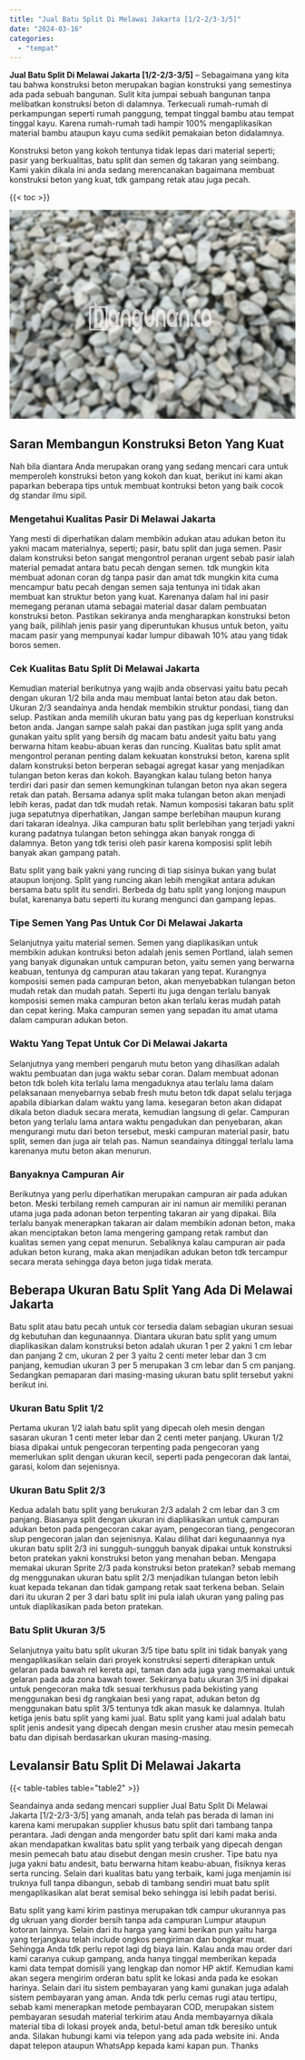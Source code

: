 ```yaml
---
title: "Jual Batu Split Di Melawai Jakarta [1/2-2/3-3/5]"
date: "2024-03-16"
categories: 
  - "tempat"
---
```


**Jual Batu Split Di Melawai Jakarta \[1/2-2/3-3/5\]** – Sebagaimana yang kita tau bahwa konstruksi beton merupakan bagian konstruksi yang semestinya ada pada sebuah bangunan. Sulit kita jumpai sebuah bangunan tanpa melibatkan konstruksi beton di dalamnya. Terkecuali rumah-rumah di perkampungan seperti rumah panggung, tempat tinggal bambu atau tempat tinggal kayu. Karena rumah-rumah tadi hampir 100% mengaplikasikan material bambu ataupun kayu cuma sedikit pemakaian beton didalamnya.

Konstruksi beton yang kokoh tentunya tidak lepas dari material seperti; pasir yang berkualitas, batu split dan semen dg takaran yang seimbang. Kami yakin dikala ini anda sedang merencanakan bagaimana membuat konstruksi beton yang kuat, tdk gampang retak atau juga pecah.

{{< toc >}}

![Jual Batu Split Di Melawai Jakarta [1/2-2/3-3/5]](/images/jual-batu-split-09.png)

## Saran Membangun Konstruksi Beton Yang Kuat

Nah bila diantara Anda merupakan orang yang sedang mencari cara untuk memperoleh konstruksi beton yang kokoh dan kuat, berikut ini kami akan paparkan beberapa tips untuk membuat kontruksi beton yang baik cocok dg standar ilmu sipil.

### Mengetahui Kualitas Pasir Di Melawai Jakarta

Yang mesti di diperhatikan dalam membikin adukan atau adukan beton itu yakni macam materialnya, seperti; pasir, batu split dan juga semen. Pasir dalam konstruksi beton sangat mengontrol peranan urgent sebab pasir ialah material pemadat antara batu pecah dengan semen. tdk mungkin kita membuat adonan coran dg tanpa pasir dan amat tdk mungkin kita cuma mencampur batu pecah dengan semen saja tentunya ini tidak akan membuat kan struktur beton yang kuat. Karenanya dalam hal ini pasir memegang peranan utama sebagai material dasar dalam pembuatan konstruksi beton. Pastikan sekiranya anda mengharapkan konstruksi beton yang baik, pilihlah jenis pasir yang diperuntukan khusus untuk beton, yaitu macam pasir yang mempunyai kadar lumpur dibawah 10% atau yang tidak boros semen.

### Cek Kualitas Batu Split Di Melawai Jakarta

Kemudian material berikutnya yang wajib anda observasi yaitu batu pecah dengan ukuran 1/2 bila anda mau membuat lantai beton atau dak beton. Ukuran 2/3 seandainya anda hendak membikin struktur pondasi, tiang dan selup. Pastikan anda memilih ukuran batu yang pas dg keperluan konstruksi beton anda. Jangan sampe salah pakai dan pastikan juga split yang anda gunakan yaitu split yang bersih dg macam batu andesit yaitu batu yang berwarna hitam keabu-abuan keras dan runcing. Kualitas batu split amat mengontrol peranan penting dalam kekuatan konstruksi beton, karena split dalam konstruksi beton berperan sebagai agregat kasar yang menjadikan tulangan beton keras dan kokoh. Bayangkan kalau tulang beton hanya terdiri dari pasir dan semen kemungkinan tulangan beton nya akan segera retak dan patah. Bersama adanya split maka tulangan beton akan menjadi lebih keras, padat dan tdk mudah retak. Namun komposisi takaran batu split juga sepatutnya diperhatikan, Jangan sampe berlebihan maupun kurang dari takaran idealnya. Jika campuran batu split berlebihan yang terjadi yakni kurang padatnya tulangan beton sehingga akan banyak rongga di dalamnya. Beton yang tdk terisi oleh pasir karena komposisi split lebih banyak akan gampang patah.

Batu split yang baik yakni yang runcing di tiap sisinya bukan yang bulat ataupun lonjong. Split yang runcing akan lebih mengikat antara adukan bersama batu split itu sendiri. Berbeda dg batu split yang lonjong maupun bulat, karenanya batu seperti itu kurang mengunci dan gampang lepas.

### Tipe Semen Yang Pas Untuk Cor Di Melawai Jakarta

Selanjutnya yaitu material semen. Semen yang diaplikasikan untuk membikin adukan kontruksi beton adalah jenis semen Portland, ialah semen yang banyak digunakan untuk campuran beton, yaitu semen yang berwarna keabuan, tentunya dg campuran atau takaran yang tepat. Kurangnya komposisi semen pada campuran beton, akan menyebabkan tulangan beton mudah retak dan mudah patah. Seperti itu juga dengan terlalu banyak komposisi semen maka campuran beton akan terlalu keras mudah patah dan cepat kering. Maka campuran semen yang sepadan itu amat utama dalam campuran adukan beton.

### Waktu Yang Tepat Untuk Cor Di Melawai Jakarta

Selanjutnya yang memberi pengaruh mutu beton yang dihasilkan adalah waktu pembuatan dan juga waktu sebar coran. Dalam membuat adonan beton tdk boleh kita terlalu lama mengaduknya atau terlalu lama dalam pelaksanaan menyebarnya sebab fresh mutu beton tdk dapat selalu terjaga apabila dibiarkan dalam waktu yang lama. kesegaran beton akan didapat dikala beton diaduk secara merata, kemudian langsung di gelar. Campuran beton yang terlalu lama antara waktu pengadukan dan penyebaran, akan mengurangi mutu dari beton tersebut, meski campuran material pasir, batu split, semen dan juga air telah pas. Namun seandainya ditinggal terlalu lama karenanya mutu beton akan menurun.

### Banyaknya Campuran Air

Berikutnya yang perlu diperhatikan merupakan campuran air pada adukan beton. Meski terbilang remeh campuran air ini namun air memiliki peranan utama juga pada adonan beton terpenting takaran air yang dipakai. Bila terlalu banyak menerapkan takaran air dalam membikin adonan beton, maka akan menciptakan beton lama mengering gampang retak rambut dan kualitas semen yang cepat menurun. Sebaliknya kalau campuran air pada adukan beton kurang, maka akan menjadikan adukan beton tdk tercampur secara merata sehingga daya beton juga tidak merata.

## Beberapa Ukuran Batu Split Yang Ada Di Melawai Jakarta

Batu split atau batu pecah untuk cor tersedia dalam sebagian ukuran sesuai dg kebutuhan dan kegunaannya. Diantara ukuran batu split yang umum diaplikasikan dalam konstruksi beton adalah ukuran 1 per 2 yakni 1 cm lebar dan panjang 2 cm, ukuran 2 per 3 yaitu 2 centi meter lebar dan 3 cm panjang, kemudian ukuran 3 per 5 merupakan 3 cm lebar dan 5 cm panjang. Sedangkan pemaparan dari masing-masing ukuran batu split tersebut yakni berikut ini.

### Ukuran Batu Split 1/2

Pertama ukuran 1/2 ialah batu split yang dipecah oleh mesin dengan sasaran ukuran 1 centi meter lebar dan 2 centi meter panjang. Ukuran 1/2 biasa dipakai untuk pengecoran terpenting pada pengecoran yang memerlukan split dengan ukuran kecil, seperti pada pengecoran dak lantai, garasi, kolom dan sejenisnya.

### Ukuran Batu Split 2/3

Kedua adalah batu split yang berukuran 2/3 adalah 2 cm lebar dan 3 cm panjang. Biasanya split dengan ukuran ini diaplikasikan untuk campuran adukan beton pada pengecoran cakar ayam, pengecoran tiang, pengecoran slup pengecoran jalan dan sejenisnya. Kalau dilihat dari kegunaannya nya ukuran batu split 2/3 ini sungguh-sungguh banyak dipakai untuk konstruksi beton pratekan yakni konstruksi beton yang menahan beban. Mengapa memakai ukuran Sprite 2/3 pada konstruksi beton pratekan? sebab memang dg menggunakan ukuran batu split 2/3 menjadikan tulangan beton lebih kuat kepada tekanan dan tidak gampang retak saat terkena beban. Selain dari itu ukuran 2 per 3 dari batu split ini pula ialah ukuran yang paling pas untuk diaplikasikan pada beton pratekan.

### Batu Split Ukuran 3/5

Selanjutnya yaitu batu split ukuran 3/5 tipe batu split ini tidak banyak yang mengaplikasikan selain dari proyek konstruksi seperti diterapkan untuk gelaran pada bawah rel kereta api, taman dan ada juga yang memakai untuk gelaran pada ada zona bawah tower. Sekiranya batu ukuran 3/5 ini dipakai untuk pengecoran maka tdk sesuai terkhusus pada bekisting yang menggunakan besi dg rangkaian besi yang rapat, adukan beton dg menggunakan batu split 3/5 tentunya tdk akan masuk ke dalamnya. Itulah ketiga jenis batu split yang kami jual. Batu split yang kami jual adalah batu split jenis andesit yang dipecah dengan mesin crusher atau mesin pemecah batu dan dipisah berdasarkan ukuran masing-masing.

## Levalansir Batu Split Di Melawai Jakarta

{{< table-tables table="table2" >}}

Seandainya anda sedang mencari supplier Jual Batu Split Di Melawai Jakarta \[1/2-2/3-3/5\] yang amanah, anda telah pas berada di laman ini karena kami merupakan supplier khusus batu split dari tambang tanpa perantara. Jadi dengan anda mengorder batu split dari kami maka anda akan mendapatkan kwalitas batu split yang terbaik yang dipecah dengan mesin pemecah batu atau disebut dengan mesin crusher. Tipe batu nya juga yakni batu andesit, batu berwarna hitam keabu-abuan, fisiknya keras serta runcing. Selain dari kualitas batu yang terbaik, kami juga menjamin isi truknya full tanpa dibangun, sebab di tambang sendiri muat batu split mengaplikasikan alat berat semisal beko sehingga isi lebih padat berisi.

Batu split yang kami kirim pastinya merupakan tdk campur ukurannya pas dg ukruan yang diorder bersih tanpa ada campuran Lumpur ataupun kotoran lainnya. Selain dari itu harga yang kami berikan pun yaitu harga yang terjangkau telah include ongkos pengiriman dan bongkar muat. Sehingga Anda tdk perlu repot lagi dg biaya lain. Kalau anda mau order dari kami caranya cukup gampang, anda hanya tinggal memberikan kepada kami data tempat domisili yang lengkap dan nomor HP aktif. Kemudian kami akan segera mengirim orderan batu split ke lokasi anda pada ke esokan harinya. Selain dari itu sistem pembayaran yang kami gunakan juga adalah sistem pembayaran yang aman. Anda tdk perlu cemas rugi atau tertipu, sebab kami menerapkan metode pembayaran COD, merupakan sistem pembayaran sesudah material terkirim atau Anda membayarnya dikala material tiba di lokasi proyek anda, betul-betul aman tdk beresiko untuk anda. Silakan hubungi kami via telepon yang ada pada website ini. Anda dapat telepon ataupun WhatsApp kepada kami kapan pun. Thanks
